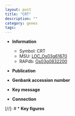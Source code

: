 ```yaml
---
layout: post
title: "CRT"
description: ""
category: genes
tags: 
---
```


* **Information**  
    + Symbol: CRT  
    + MSU: [LOC_Os03g61670](http://rice.uga.edu/cgi-bin/ORF_infopage.cgi?orf=LOC_Os03g61670)  
    + RAPdb: [Os03g0832200](http://rapdb.dna.affrc.go.jp/viewer/gbrowse_details/irgsp1?name=Os03g0832200)  

* **Publication**  

* **Genbank accession number**  

* **Key message**  

* **Connection**  

[//]: # * **Key figures**  


